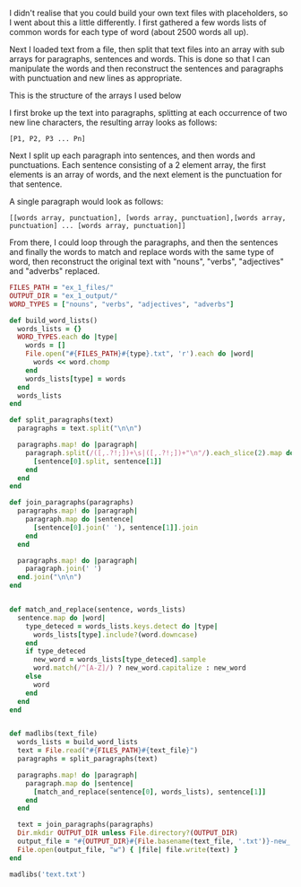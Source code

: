 I didn't realise that you could build your own text files with placeholders, so I went about this a little differently. I first gathered a few words lists of common words for each type of word (about 2500 words all up).

Next I loaded text from a file, then split that text files into an array with sub arrays for paragraphs, sentences and words. This is done so that I can manipulate the words and then reconstruct the sentences and paragraphs with punctuation and new lines as appropriate.

This is the structure of the arrays I used below

I first broke up the text into paragraphs, splitting at each occurrence of two new line characters, the resulting array looks as follows:

`[P1, P2, P3 ... Pn]`

Next I split up each paragraph into sentences, and then words and punctuations. Each sentence consisting of a 2 element array, the first elements is an array of words, and the next element is the punctuation for that sentence.

A single paragraph would look as follows:

`[[words array, punctuation], [words array, punctuation],[words array, punctuation] ... [words array, punctuation]]`

From there, I could loop through the paragraphs, and then the sentences and finally the words to match and replace words with the same type of word, then reconstruct the original text with "nouns", "verbs", "adjectives" and "adverbs" replaced.

```ruby
FILES_PATH = "ex_1_files/"
OUTPUT_DIR = "ex_1_output/"
WORD_TYPES = ["nouns", "verbs", "adjectives", "adverbs"]

def build_word_lists()
  words_lists = {}
  WORD_TYPES.each do |type|
    words = []
    File.open("#{FILES_PATH}#{type}.txt", 'r').each do |word|
      words << word.chomp
    end
    words_lists[type] = words
  end
  words_lists
end

def split_paragraphs(text)
  paragraphs = text.split("\n\n")

  paragraphs.map! do |paragraph|
    paragraph.split(/([,.?!;])+\s|([,.?!;])+"\n"/).each_slice(2).map do |sentence|
      [sentence[0].split, sentence[1]]
    end
  end
end

def join_paragraphs(paragraphs)
  paragraphs.map! do |paragraph|
    paragraph.map do |sentence|
      [sentence[0].join(' '), sentence[1]].join
    end
  end

  paragraphs.map! do |paragraph|
    paragraph.join(' ')
  end.join("\n\n")
end


def match_and_replace(sentence, words_lists)
  sentence.map do |word|
    type_deteced = words_lists.keys.detect do |type|
      words_lists[type].include?(word.downcase)
    end
    if type_deteced
      new_word = words_lists[type_deteced].sample
      word.match(/^[A-Z]/) ? new_word.capitalize : new_word
    else
      word
    end
  end
end


def madlibs(text_file)
  words_lists = build_word_lists
  text = File.read("#{FILES_PATH}#{text_file}")
  paragraphs = split_paragraphs(text)

  paragraphs.map! do |paragraph|
    paragraph.map do |sentence|
      [match_and_replace(sentence[0], words_lists), sentence[1]]
    end
  end

  text = join_paragraphs(paragraphs)
  Dir.mkdir OUTPUT_DIR unless File.directory?(OUTPUT_DIR)
  output_file = "#{OUTPUT_DIR}#{File.basename(text_file, '.txt')}-new_.txt"
  File.open(output_file, "w") { |file| file.write(text) }
end

madlibs('text.txt')
```
